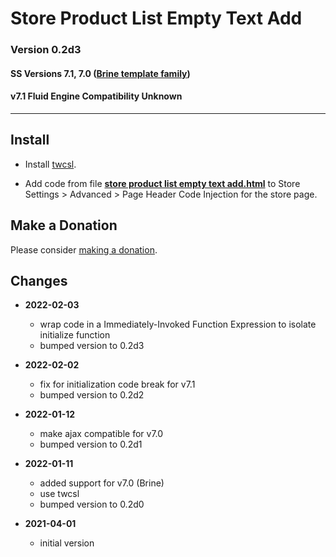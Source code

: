 # Store Product List Empty Text Add

### Version 0.2d3

#### SS Versions 7.1, 7.0 ([Brine template family][1])

#### v7.1 Fluid Engine Compatibility Unknown

---

## Install

* Install
  [twcsl](https://github.com/tomsWebConsulting/twcsl#install-options).
  
* Add code from file
  **[store product list empty text add.html](store%20product%20list%20empty%20text%20add.html#L1)**
  to Store Settings > Advanced > Page Header Code Injection for the store page.

## Make a Donation

Please consider
[making a donation](https://github.com/tomsWebConsulting/twcsl#make-a-donation).

## Changes

* **2022-02-03**

  * wrap code in a Immediately-Invoked Function Expression to isolate initialize
    function
  * bumped version to 0.2d3
  
* **2022-02-02**

  * fix for initialization code break for v7.1
  * bumped version to 0.2d2
  
* **2022-01-12**

  * make ajax compatible for v7.0
  * bumped version to 0.2d1
  
* **2022-01-11**

  * added support for v7.0 (Brine)
  * use twcsl
  * bumped version to 0.2d0
  
* **2021-04-01**

  * initial version

[1]: https://support.squarespace.com/hc/en-us/articles/212512738-Brine-template-family
